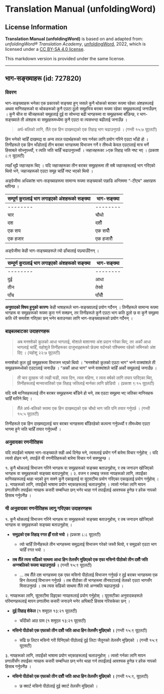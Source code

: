 # Translation Manual (unfoldingWord)

## License Information

**Translation Manual (unfoldingWord)** is based on and adapted from: _unfoldingWord® Translation Academy_, [unfoldingWord](https://unfoldingword.org/utw), 2022, which is licensed under a [CC BY-SA 4.0 license](https://creativecommons.org/licenses/by-sa/4.0/legalcode.en).

This markdown version is provided under the same license.



--------------------------------

## भाग-सङ्ख्याहरू (id: 727820)

### विवरण

भाग\-सङ्ख्याहरू भनेका एक प्रकारको सङ्ख्या हुन् जसले कुनै थोकको बराबर रूपमा रहेका अंशहरूलाई अथवा मानिसहरूको वा थोकहरूको कुनै एउटा ठूलो समूहभित्र बराबर रूपमा रहेका समूहहरूलाई जनाउँछन् । कुनै चीज वा चीजहरूको समूहलाई दुई वा सोभन्दा बढी भागहरूमा वा समूहहरूमा बाँडिन्छ, र भाग\-सङ्ख्याले ती अंशहरू वा समूहहरूमध्येमा कुनै एउटा वा त्यसभन्दा बढीलाई जनाउँछ ।

> अर्घ\-बलिको लागि, तैँले एक हिन दाखमद्यको एक तिहाइ भाग चढाउनुपर्छ । (गन्ती १५:७ यूएलटी)

हिन भनेको चाहिँ दाखमद्य वा अन्य तरल पदार्थहरूको नाप गर्नका लागि प्रयोग गरिने एउटा भाँडो हो । तिनीहरूले एक हिन भाँडोलाई तीन बराबर भागहरूमा विभाजन गर्ने र तीमध्ये केवल एउटालाई मात्र भर्ने हिसाबले सोच्‍नुपर्थ्यो, र त्यति जति चाहिँ चढाउनुपर्थ्यो । जहाजहरूका \>एक तिहाइ जति नष्‍ट भए । (प्रकाश ८:९ यूएलटी)

त्यहाँ थुप्रै जहाजहरू थिए । यदि जहाजहरूका तीन बराबर समूहहरूमा ती सबै जहाजहरूलाई भाग गरिएको थियो भने, जहाजहरूको एउटा समूह चाहिँ नष्‍ट भएको थियो ।

अङ्ग्रेजीमा अधिकांश भाग\-सङ्ख्याहरूमा सामान्य रूपमा सङ्ख्याको पछाडि अन्तिममा “\-टीएच” अक्षरहरू थपिन्छ ।

| सम्पूर्ण कुरालाई भाग लगाइएको अंशहरूको सङ्ख्या | भाग\-सङ्ख्या |
| --- | --- |
| \-\-\-\-\-\-\-\- | \-\-\-\-\-\-\-\- |
| चार | चौथो |
| दश | दशौँ |
| एक सय | एक सयौँ |
| एक हजार | एक हजारौँ |  |

अङ्ग्रेजीमा केही भाग\-सङ्ख्याहरूले त्यो ढाँचालाई पछ्याउँदैनन् ।

| सम्पूर्ण कुरालाई भाग लगाइएको अंशहरूको सङ्ख्या | भाग\-सङ्ख्या |
| --- | --- |
| \-\-\-\-\-\-\-\- | \-\-\-\-\-\-\-\- |
| दुई | आधा |
| तीन | तेस्रो |
| पाँच | पाँचौँ |  |

**अनुवादको विषय हुनुको कारणः** केही भाषाहरूले भाग\-सङ्ख्यालाई प्रयोग गर्दैनन् । तिनीहरूले सामान्य रूपमा भागहरू वा समूहहरूको रूपमा कुरा गर्न सक्‍छन्, तर तिनीहरूले कुनै एउटा भाग कति ठूलो छ वा कुनै समूहमा कति धेरै समावेश गरिएका छन् भनेर बताउनका लागि भाग\-सङ्ख्याहरूको प्रयोग गर्दैनन् ।

### बाइबलबाटका उदाहरणहरू

> अब मनश्‍शेको कुलको आधा भागलाई, मोशाले बाशानमा अंश प्रदान गरेका थिए, तर अर्को आधा भागलाई चाहिँ, यहोशूले तिनीहरूका दाजुभाइहरूको छेउमा यर्दनको पश्‍चिममा रहेको जमिनको अंश दिए । (यहोशू २२:७ यूएलटी)

मनश्‍शेको कुल दुई समूहहरूमा विभाजन भएको थियो । “मनश्‍शेको कुलको एउटा भाग” भन्‍ने वाक्यांशले ती समूहहरूमध्येको एउटालाई जनाउँछ । “अर्को आधा भाग” भन्‍ने वाक्यांशले चाहिँ अर्को समूहलाई जनाउँछ ।

> ती चार दूतहरू जो त्यही घडी, त्यस दिन, त्यस महिना, र त्यस वर्षको लागि तयार पारिएका थिए, तिनीहरूलाई मानवजातिको एक तिहाइ जतिलाई मार्नका लागि छोडियो । (प्रकाश ९:१५ यूएलटी)

यदि सबै मानिसहरूलाई तीन बराबर समूहहरूमा बाँडिने हो भने, तब एउटा समूहमा भए जतिका मानिसहरू चाहिँ मारिने थिए ।

> तैँले अर्घ\-बलिको रूपमा एक हिन दाखमद्यको एक चौथो भाग जति पनि तयार गर्नुपर्छ । (गन्ती १५:५ यूएलटी)

तिनीहरूले एक हिन दाखमद्यलाई चार बराबर भागहरूमा बाँडिरहेको कल्‍पना गर्नुपर्थ्यो र तीमध्येमा एउटा भागमा हुने जति चाहिँ तयार गर्नुपर्थ्यो ।

### अनुवादका रणनीतिहरू

यदि तपाईंको भाषामा भाग\-सङ्ख्याले सही अर्थ दिनेछ भने, त्यसलाई प्रयोग गर्ने बारेमा विचार गर्नुहोस् । यदि त्यसो होइन भने, तपाईंले यी रणनीतिहरूको बारेमा विचार गर्न सक्‍नुहुन्छ ।

१. कुनै थोकलाई विभाजन गरिने भागहरू वा समूहहरूको सङ्ख्या बताउनुहोस्, र तब जनाउन खोजिएको भागहरू वा समूहहरूको सङ्ख्या बताउनुहोस् । २. वजन र लम्बाइ जस्ता नापहरूको लागि, तपाईंका मानिसहरूलाई थाहा भएको हुन सक्‍ने कुनै एकाइलाई वा यूएसटीमा प्रयोग गरिएका एकाइलाई प्रयोग गर्नुहोस् । ३. नापहरूको लागि, तपाईंको भाषामा प्रयोग भएकाहरूलाई चलाउनुहोस् । त्यसो गर्नका लागि मापन प्रणालीसँग तपाईंका नापहरू कसरी सम्बन्धित छन् भनेर थाहा गर्न तपाईंलाई आवश्‍यक हुनेछ र हरेक नापको हिसाब गर्नुपर्नेछ ।

### यी अनुवादका रणनीतिहरू लागु गरिएका उदाहरणहरू

१. कुनै थोकलाई विभाजन गरिने भागहरू वा समूहहरूको सङ्ख्या बताउनुहोस्, र तब जनाउन खोजिएको भागहरू वा समूहहरूको सङ्ख्या बताउनुहोस् ।

* **समुद्रको एक तिहाइ रगत झैँ रातो भयो ।** (प्रकाश ८:८ यूएलटी)

    + त्यो चाहिँ तिनीहरूले तीन भागहरूमा समुद्रलाई विभाजन गरेको जस्तै थियो, र समुद्रको एउटा भाग चाहिँ रगत भयो ।
* **तब तैँले त्यस साँढेको साथमा आधा हिन तेलसँग मुछिएको एक एफा मसिनो पीठोको तीन दशौँ जति अन्‍नबलिको रूपमा चढाउनुपर्छ ।** (गन्ती १५:९ यूएलटी)

    + ... तब तैँले दश भागहरूमा एक एफा मसिनो पीठोलाई विभाजन गर्नुपर्छ र दुई बराबर भागहरूमा एक हिन तेललाई विभाजन गर्नुपर्छ । तब पीठोका ती भागहरूमा तीनवटालाई तेलको एउटा भागसँग मिसाउनुपर्छ । तब त्यस साँढेको साथमा तैँले त्यो अन्‍नबलि चढाउनुपर्छ ।

२. नापहरूका लागि, यूएसटीमा दिइएका नापहरूलाई प्रयोग गर्नुहोस् । यूएसटीका अनुवादकहरूले परिमाणहरूलाई मापन प्रणालीमा कसरी जनाउने भनेर अघिबाटै हिसाब गरिसकेका छन् ।

* **दुई तिहाइ शेकेल** (१ शमूएल १३:२१ यूएलटी)

    + चाँदीको आठ ग्राम (१ शमूएल १३:२१ यूएसटी)
* **मसिनो पीठोको एक एफाको तीन दशौँ जति आधा हिन तेलसँग मुछिएको ।** (गन्ती १५:९ यूएलटी)

    + साँढे छ लिटर मसिनो गरी पिनिएको पीठोलाई दुई लिटा जैतूनको तेलसँग मुछिएको । (गन्ती १५:९ यूएसटी)

३. नापहरूको लागि, तपाईंको भाषामा प्रयोग भएकाहरूलाई चलाउनुहोस् । त्यसो गर्नका लागि मापन प्रणालीसँग तपाईंका नापहरू कसरी सम्बन्धित छन् भनेर थाहा गर्न तपाईंलाई आवश्‍यक हुनेछ र हरेक नापको हिसाब गर्नुपर्नेछ ।

* **मसिनो पीठोको एक एफाको तीन दशौँ जति आधा हिन तेलसँग मुछिएको ।** (गन्ती १५:९, यूएलटी)

    + छ क्वार्ट मसिनो पीठोलाई दुई क्वार्ट तेलसँग मुछिएको ।



